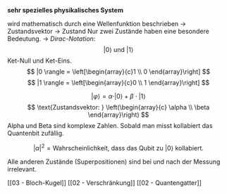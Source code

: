 **sehr spezielles physikalisches System**

wird mathematisch durch eine Wellenfunktion beschrieben -> Zustandsvektor -> Zustand
Nur zwei Zustände haben eine besondere Bedeutung.
-> *Dirac-Notation*:
$$
|0 \rangle \text{ und } |1 \rangle
$$
Ket-Null und Ket-Eins.
$$
|0 \rangle = \left[\begin{array}{c}1  \\ 0 \end{array}\right]
$$
$$
|1 \rangle = \left[\begin{array}{c}0  \\ 1 \end{array}\right]
$$

$$
|\varphi \rangle = \alpha \cdot |0 \rangle + \beta \cdot |1 \rangle
$$
$$
\text{Zustandsvektor: } \left(\begin{array}{c} \alpha \\ \beta \end{array}\right)
$$
Alpha und Beta sind komplexe Zahlen.
Sobald man misst kollabiert das Quantenbit zufällig.

$$
|\alpha|^2 = \text{Wahrscheinlichkeit, dass das Qubit zu } |0\rangle \text{ kollabiert.}
$$

Alle anderen Zustände (Superpositionen) sind bei und nach der Messung irrelevant.

[[03 - Bloch-Kugel]]
[[02 - Verschränkung]]
[[02 - Quantengatter]]
